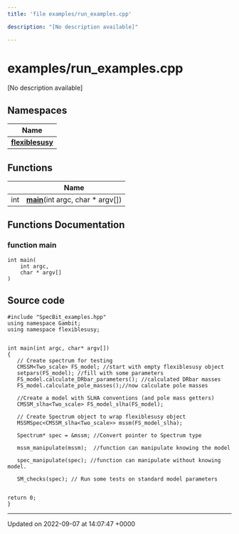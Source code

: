 ```yaml
---
title: 'file examples/run_examples.cpp'

description: "[No description available]"

---
```


# examples/run_examples.cpp

[No description available]

## Namespaces

| Name           |
| -------------- |
| **[flexiblesusy](/documentation/code/namespaces/namespaceflexiblesusy/)**  |

## Functions

|                | Name           |
| -------------- | -------------- |
| int | **[main](/documentation/code/files/run__examples_8cpp/#function-main)**(int argc, char * argv[]) |


## Functions Documentation

### function main

```
int main(
    int argc,
    char * argv[]
)
```




## Source code

```
#include "SpecBit_examples.hpp"
using namespace Gambit;
using namespace flexiblesusy;


int main(int argc, char* argv[])
{
   // Create spectrum for testing
   CMSSM<Two_scale> FS_model; //start with empty flexiblesusy object
   setpars(FS_model); //fill with some parameters
   FS_model.calculate_DRbar_parameters(); //calculated DRbar masses 
   FS_model.calculate_pole_masses();//now calculate pole masses
    
   //Create a model with SLHA conventions (and pole mass getters)
   CMSSM_slha<Two_scale> FS_model_slha(FS_model);

   // Create Spectrum object to wrap flexiblesusy object
   MSSMSpec<CMSSM_slha<Two_scale>> mssm(FS_model_slha);
   
   Spectrum* spec = &mssm; //Convert pointer to Spectrum type

   mssm_manipulate(mssm);  //function can manipulate knowing the model
   
   spec_manipulate(spec); //function can manipulate without knowing model.
   
   SM_checks(spec); // Run some tests on standard model parameters 


return 0;
}
```


-------------------------------

Updated on 2022-09-07 at 14:07:47 +0000
